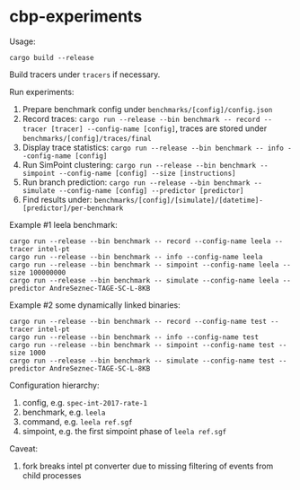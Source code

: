 # cbp-experiments

Usage:

```shell
cargo build --release
```

Build tracers under `tracers` if necessary.

Run experiments:

1. Prepare benchmark config under `benchmarks/[config]/config.json`
2. Record traces: `cargo run --release --bin benchmark -- record --tracer [tracer] --config-name [config]`, traces are stored under `benchmarks/[config]/traces/final`
3. Display trace statistics: `cargo run --release --bin benchmark -- info --config-name [config]`
3. Run SimPoint clustering: `cargo run --release --bin benchmark -- simpoint --config-name [config] --size [instructions]`
4. Run branch prediction: `cargo run --release --bin benchmark -- simulate --config-name [config] --predictor [predictor]`
5. Find results under: `benchmarks/[config]/[simulate]/[datetime]-[predictor]/per-benchmark`

Example #1 leela benchmark:

```shell
cargo run --release --bin benchmark -- record --config-name leela --tracer intel-pt 
cargo run --release --bin benchmark -- info --config-name leela
cargo run --release --bin benchmark -- simpoint --config-name leela --size 100000000
cargo run --release --bin benchmark -- simulate --config-name leela --predictor AndreSeznec-TAGE-SC-L-8KB
```

Example #2 some dynamically linked binaries:

```shell
cargo run --release --bin benchmark -- record --config-name test --tracer intel-pt 
cargo run --release --bin benchmark -- info --config-name test
cargo run --release --bin benchmark -- simpoint --config-name test --size 1000
cargo run --release --bin benchmark -- simulate --config-name test --predictor AndreSeznec-TAGE-SC-L-8KB
```

Configuration hierarchy:

1. config, e.g. `spec-int-2017-rate-1`
2. benchmark, e.g. `leela`
3. command, e.g. `leela ref.sgf`
4. simpoint, e.g. the first simpoint phase of `leela ref.sgf`

Caveat:

1. fork breaks intel pt converter due to missing filtering of events from child processes
